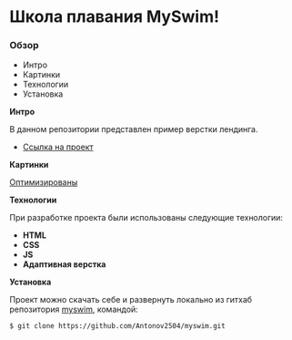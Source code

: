 # Школа плавания MySwim!

### Обзор

* Интро
* Картинки
* Технологии
* Установка

**Интро**

В данном репозитории представлен пример верстки лендинга.

* [Ссылка на проект](https://antonov2504.github.io/myswim)

**Картинки**

[Оптимизированы](https://tinypng.com/)

**Технологии**

 При разработке проекта были использованы следующие технологии:
- **HTML**
- **CSS**
- **JS**
- **Адаптивная верстка**

**Установка**

Проект можно скачать себе и развернуть локально из гитхаб репозитория [myswim](https://github.com/Antonov2504/myswim), командой:
 ```html
$ git clone https://github.com/Antonov2504/myswim.git